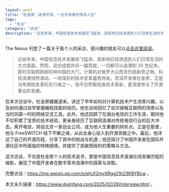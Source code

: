 ```yaml
---
layout: post
title: "杜金房：逐浪开源，一位开发者的技术人生"
tags:
  - "专访"
category: "访谈"
description: "近些年来，中国信息技术发展突飞猛进，其影响已经渗透到人们日常生活的方方面面。然而，这份成就并非一蹴而就，一切都可以追溯到 20 世纪末，那时互联网刚刚叩响中国的大门，计算机对普罗大众而言仍是新奇之物。科技浪潮悄然涌动，一场深刻的技术变革蓄势待发。资深开发者杜金房，正是当年拥抱变革的先行者之一，他不仅积极投身技术革新，更深度参与了开源事业的发展。"
---
```


The Nexus 刊登了一篇关于我个人的采访，感兴趣的朋友可以[点击这里阅读](https://mp.weixin.qq.com/s/eHJf2myXRgg21h23K8YBcw)。

> 近些年来，中国信息技术发展突飞猛进，其影响已经渗透到人们日常生活的方方面面。然而，这份成就并非一蹴而就，一切都可以追溯到 20 世纪末，那时互联网刚刚叩响中国的大门，计算机对普罗大众而言仍是新奇之物。科技浪潮悄然涌动，一场深刻的技术变革蓄势待发。资深开发者杜金房，正是当年拥抱变革的先行者之一，他不仅积极投身技术革新，更深度参与了开源事业的发展。

在本次访谈中，杜金房娓娓道来，讲述了早年如何对计算机技术产生浓厚兴趣，以及如何通过自学掌握编程技能的经历。他生动地回忆了初次接触互联网的场景以及当时风靡一时的网络交流工具。此外，他还回顾了在烟台电信的工作生涯，期间他不仅积累了宝贵的技术经验，更亲身经历了互联网浪潮对传统电信行业的巨大冲击。离开电信，转投北京一家创业公司，成为他人生重要的转折点。正是在那里，他与 FreeSWITCH 结下不解之缘，从此全身心投入到开源贡献之中。最后，他详述了自己的开源历程，分享了其中的挑战与机遇；他还探讨了中国开发者在国际开源社区中所面临的特殊困境，并提供了突破困局的的策略与方法。

这次访谈，不仅是杜金房个人的技术追寻，更是中国信息技术波澜壮阔发展历程的缩影，展现了中国开发者在数字革命浪潮中的探索与进取。

完整访谈：<https://mp.weixin.qq.com/s/eHJf2myXRgg21h23K8YBcw> 。

本文永久链接：<https://www.dujinfang.com/2025/02/28/interview.html> 。

